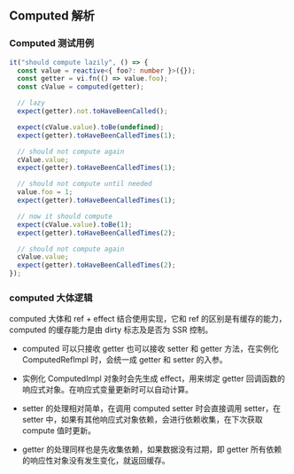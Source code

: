 ## Computed 解析

### Computed 测试用例

```typescript
it("should compute lazily", () => {
  const value = reactive<{ foo?: number }>({});
  const getter = vi.fn(() => value.foo);
  const cValue = computed(getter);

  // lazy
  expect(getter).not.toHaveBeenCalled();

  expect(cValue.value).toBe(undefined);
  expect(getter).toHaveBeenCalledTimes(1);

  // should not compute again
  cValue.value;
  expect(getter).toHaveBeenCalledTimes(1);

  // should not compute until needed
  value.foo = 1;
  expect(getter).toHaveBeenCalledTimes(1);

  // now it should compute
  expect(cValue.value).toBe(1);
  expect(getter).toHaveBeenCalledTimes(2);

  // should not compute again
  cValue.value;
  expect(getter).toHaveBeenCalledTimes(2);
});
```

### computed 大体逻辑

computed 大体和 ref + effect 结合使用实现，它和 ref 的区别是有缓存的能力， computed 的缓存能力是由 dirty 标志及是否为 SSR 控制。

- computed 可以只接收 getter 也可以接收 setter 和 getter 方法，在实例化 ComputedRefImpl 时，会统一成 getter 和 setter 的入参。

- 实例化 ComputedImpl 对象时会先生成 effect，用来绑定 getter 回调函数的响应式对象。在响应式变量更新时可以自动计算。

- setter 的处理相对简单，在调用 computed setter 时会直接调用 setter，在 setter 中，如果有其他响应式对象依赖，会进行依赖收集，在下次获取 compute 值时更新。

- getter 的处理同样也是先收集依赖，如果数据没有过期，即 getter 所有依赖的响应性对象没有发生变化，就返回缓存。
